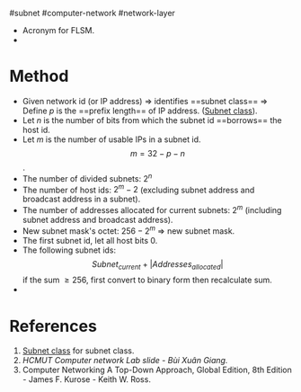 #subnet #computer-network #network-layer 

- Acronym for FLSM.
- 
# Method
- Given network id (or IP address) $\Rightarrow$ identifies ==subnet class== $\Rightarrow$ Define $p$ is the ==prefix length== of IP address. ([Subnet class](Subnet%20class.md)).
- Let $n$ is the number of bits from which the subnet id ==borrows== the host id.
- Let $m$ is the number of usable IPs in a subnet id. $$m=32-p-n$$.
- The number of divided subnets: $2^n$
- The number of host ids: $2^m-2$ (excluding subnet address and broadcast address in a subnet).
- The number of addresses allocated for current subnets: $2^m$ (including subnet address and broadcast address).
- New subnet mask's octet: $256-2^m$ $\Rightarrow$ new subnet mask.
- The first subnet id, let all host bits $0$.
- The following subnet ids: $$Subnet_{current}+|Addresses_{allocated}|$$ if the sum $\geq 256$, first convert to binary form then recalculate sum.
- 

# References
1. [Subnet class](Subnet%20class.md) for subnet class.
2. *HCMUT Computer network Lab slide - Bùi Xuân Giang.*
3. Computer Networking  A Top-Down Approach, Global Edition, 8th Edition - James F. Kurose - Keith W. Ross.